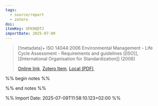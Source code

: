 ```yaml
---
tags:
  - source/report
  - zotero
doi: 
itemKey: UFK9QDTJ
importDate: 2025-07-09
---
```

>[!metadata]+
> ISO 14044:2006 Environmental Management - Life Cycle Assessment - Requirements and guidelines
> [[ISO]], 
> [[International Organisation for Standardization]] (2006)
> 
> [Online link](), [Zotero Item](zotero://select/library/items/UFK9QDTJ), [Local (PDF)](file://C:/Users/aburg/Documents/references/zotero/storage/U4JZJ4R6/_ISO14044_ENG.pdf), 

%% begin notes %%

%% end notes %%

%% Import Date: 2025-07-09T11:58:10.123+02:00 %%
